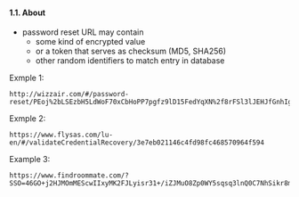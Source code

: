 #### 1.1. About

- password reset URL may contain
  - some kind of encrypted value
  - or a token that serves as checksum (MD5, SHA256)
  - other random identifiers to match entry in database

Exmple 1:
```
http://wizzair.com/#/password-reset/PEoj%2bLSEzbH5LdWoF70xCbHoPP7pgfz9lD15FedYqXN%2f8rFSl3lJEHJfGnhIg%2bbhCXrBfvl0VaO9el4HerqOFw%3d%3d/0
```

Exmple 2:
```
https://www.flysas.com/lu-en/#/validateCredentialRecovery/3e7eb021146c4fd98fc468570964f594
```

Example 3:
```
https://www.findroommate.com/?SSO=46GO+j2HJMOmMEScwIIxyMK2FJLyisr31+/iZJMuO8Zp0WY5sqsq3lnQ0C7NhSikr8mKY/LU54xgWaYFmTlSmmBhKscSihi5GGsVDN1G2NPRtHSFqWpTTDg43jlGZv3cEIOn4O05d6k7EMfzlzXKa5FTc2BNTvEZ7sdJyrPX7xw=
```
